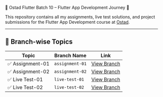 📌 Ostad Flutter Batch 10 – Flutter App Development Journey 🚀

This repository contains all my assignments, live test solutions, and project submissions for the Flutter App Development course at [Ostad](https://ostad.app/).

---

## 📂 Branch-wise Topics

| Topic             | Branch Name            | Link                                                                 |
|------------------|------------------------|----------------------------------------------------------------------|
| ✅ Assignment-01 | `assignment-01`               | [View Branch](https://github.com/monir996/ostad_flutter_batch_10/tree/assignment-01) |
| ✅ Assignment-02 | `assignment-02`               | [View Branch](https://github.com/monir996/ostad_flutter_batch_10/tree/assignment-02) |
| ✅ Live Test-01 | `live-test-01`               | [View Branch](https://github.com/monir996/ostad_flutter_batch_10/tree/live-test-01) |
| ✅ Live Test-02 | `live-test-02`               | [View Branch](https://github.com/monir996/ostad_flutter_batch_10/tree/live-test-02) |

